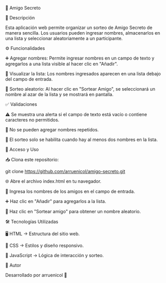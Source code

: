 🎀 Amigo Secreto

📝 Descripción

Esta aplicación web permite organizar un sorteo de Amigo Secreto de manera sencilla. Los usuarios pueden ingresar nombres, almacenarlos en una lista y seleccionar aleatoriamente a un participante.

⚙️ Funcionalidades

➕ Agregar nombres: Permite ingresar nombres en un campo de texto y agregarlos a una lista visible al hacer clic en "Añadir".

📜 Visualizar la lista: Los nombres ingresados aparecen en una lista debajo del campo de entrada.

🎲 Sorteo aleatorio: Al hacer clic en "Sortear Amigo", se seleccionará un nombre al azar de la lista y se mostrará en pantalla.

✅ Validaciones

⚠️ Se muestra una alerta si el campo de texto está vacío o contiene caracteres no permitidos.

🚫 No se pueden agregar nombres repetidos.

🔢 El sorteo solo se habilita cuando hay al menos dos nombres en la lista.

📂 Acceso y Uso

📥 Clona este repositorio:

git clone https://github.com/arruenicol/amigo-secreto.git

🌐 Abre el archivo index.html en tu navegador.

📝 Ingresa los nombres de los amigos en el campo de entrada.

➕ Haz clic en "Añadir" para agregarlos a la lista.

🎲 Haz clic en "Sortear amigo" para obtener un nombre aleatorio.

🛠️ Tecnologías Utilizadas

🖥️ HTML → Estructura del sitio web.

🎨 CSS → Estilos y diseño responsivo.

📜 JavaScript → Lógica de interacción y sorteo.

👤 Autor

Desarrollado por arruenicol 🚀
